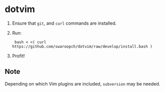 # dotvim

1. Ensure that `git`, and `curl` commands are installed.

2. Run:

        bash < <( curl https://github.com/swaroopch/dotvim/raw/develop/install.bash )

3. Profit!

## Note

Depending on which Vim plugins are included, `subversion` may be needed.
